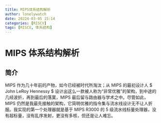 ```yaml
---
title: MIPS体系结构解析
author: lonelywatch
date: 20224-03-05 15:14
categories: [RISCV]
tags: [RISCV, 体系结构]
---
```


# MIPS 体系结构解析

## 简介

MIPS 作为几十年前的产物，如今已经被时代所淘汰；从 MIPS 的最初设计人 $ John LeRoy Hennessy $ 设计出这么一款被人称为“非常优雅”的架构，到中途的几经波折，再到最后的落寞，MIPS 最后留与路由器与学术之中。尽管如此，MIPS 仍然是我最先接触的架构，它简明优雅的指令集与流水线设计无不让人折服。我实现的第一个处理器就是基于 MIPS R3000 的 5 级流水线标量处理器，没有超标量，没有乱序发射，更没有多核，但还是让人难忘。
